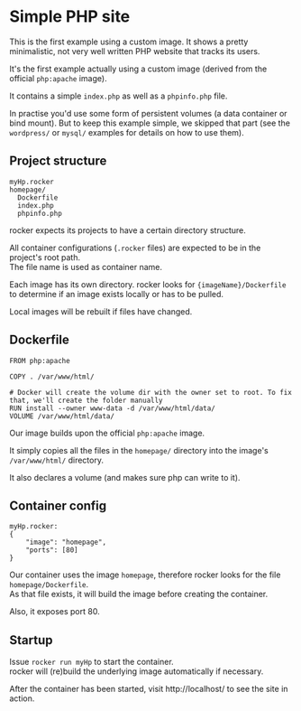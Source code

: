 Simple PHP site
===============

This is the first example using a custom image.
It shows a pretty minimalistic, not very well written PHP website that tracks its users.

It's the first example actually using a custom image (derived from the official `php:apache` image).

It contains a simple `index.php` as well as a `phpinfo.php` file.

In practise you'd use some form of persistent volumes (a data container or bind mount). But to keep this example simple, we skipped that part (see the `wordpress/` or `mysql/` examples for details on how to use them).

Project structure
-------------------

    myHp.rocker
    homepage/
      Dockerfile
      index.php
      phpinfo.php

rocker expects its projects to have a certain directory structure.

All container configurations (`.rocker` files) are expected to be in the project's root path.  
The file name is used as container name.

Each image has its own directory. rocker looks for `{imageName}/Dockerfile` to determine if an image exists locally or has to be pulled.

Local images will be rebuilt if files have changed.


Dockerfile
----------

```
FROM php:apache

COPY . /var/www/html/

# Docker will create the volume dir with the owner set to root. To fix that, we'll create the folder manually
RUN install --owner www-data -d /var/www/html/data/
VOLUME /var/www/html/data/
```

Our image builds upon the official `php:apache` image.

It simply copies all the files in the `homepage/` directory into the image's `/var/www/html/` directory.

It also declares a volume (and makes sure php can write to it).

Container config
----------------

```
myHp.rocker:
{
	"image": "homepage",
	"ports": [80]
}
```

Our container uses the image `homepage`, therefore rocker looks for the file `homepage/Dockerfile`.  
As that file exists, it will build the image before creating the container.

Also, it exposes port 80.

Startup
-------

Issue `rocker run myHp` to start the container.  
rocker will (re)build the underlying image automatically if necessary.

After the container has been started, visit http://localhost/ to see the site in action.
